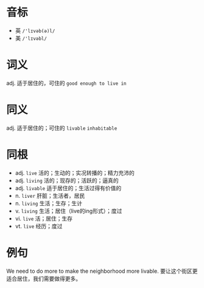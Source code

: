 # 音标

- 英 `/'lɪvəb(ə)l/`
- 美 `/'lɪvəbl/`

# 词义

adj. 适于居住的，可住的
`good enough to live in`

# 同义

adj. 适于居住的；可住的
`livable` `inhabitable`

# 同根

- adj. `live` 活的；生动的；实况转播的；精力充沛的
- adj. `living` 活的；现存的；活跃的；逼真的
- adj. `livable` 适于居住的；生活过得有价值的
- n. `liver` 肝脏；生活者，居民
- n. `living` 生活；生存；生计
- v. `living` 生活；居住（live的ing形式）；度过
- vi. `live` 活；居住；生存
- vt. `live` 经历；度过

# 例句

We need to do more to make the neighborhood more livable.
要让这个街区更适合居住，我们需要做得更多。


